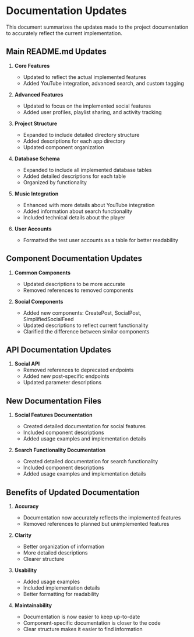 # Documentation Updates

This document summarizes the updates made to the project documentation to accurately reflect the current implementation.

## Main README.md Updates

1. **Core Features**
   - Updated to reflect the actual implemented features
   - Added YouTube integration, advanced search, and custom tagging

2. **Advanced Features**
   - Updated to focus on the implemented social features
   - Added user profiles, playlist sharing, and activity tracking

3. **Project Structure**
   - Expanded to include detailed directory structure
   - Added descriptions for each app directory
   - Updated component organization

4. **Database Schema**
   - Expanded to include all implemented database tables
   - Added detailed descriptions for each table
   - Organized by functionality

5. **Music Integration**
   - Enhanced with more details about YouTube integration
   - Added information about search functionality
   - Included technical details about the player

6. **User Accounts**
   - Formatted the test user accounts as a table for better readability

## Component Documentation Updates

1. **Common Components**
   - Updated descriptions to be more accurate
   - Removed references to removed components

2. **Social Components**
   - Added new components: CreatePost, SocialPost, SimplifiedSocialFeed
   - Updated descriptions to reflect current functionality
   - Clarified the difference between similar components

## API Documentation Updates

1. **Social API**
   - Removed references to deprecated endpoints
   - Added new post-specific endpoints
   - Updated parameter descriptions

## New Documentation Files

1. **Social Features Documentation**
   - Created detailed documentation for social features
   - Included component descriptions
   - Added usage examples and implementation details

2. **Search Functionality Documentation**
   - Created detailed documentation for search functionality
   - Included component descriptions
   - Added usage examples and implementation details

## Benefits of Updated Documentation

1. **Accuracy**
   - Documentation now accurately reflects the implemented features
   - Removed references to planned but unimplemented features

2. **Clarity**
   - Better organization of information
   - More detailed descriptions
   - Clearer structure

3. **Usability**
   - Added usage examples
   - Included implementation details
   - Better formatting for readability

4. **Maintainability**
   - Documentation is now easier to keep up-to-date
   - Component-specific documentation is closer to the code
   - Clear structure makes it easier to find information
